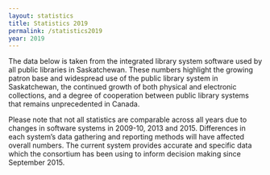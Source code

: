 ```yaml
---
layout: statistics
title: Statistics 2019
permalink: /statistics2019
year: 2019
---
```

The data below is taken from the integrated library system software used by all public libraries in Saskatchewan.  These numbers highlight the growing patron base and widespread use of the public library system in Saskatchewan, the continued growth of both physical and electronic collections, and a degree of cooperation between public library systems that remains unprecedented in Canada. 

Please note that not all statistics are comparable across all years due to changes in software systems in 2009-10, 2013 and 2015.  Differences in each system’s data gathering and reporting methods will have affected overall numbers.  The current system provides accurate and specific data which the consortium has been using to inform decision making since September 2015.